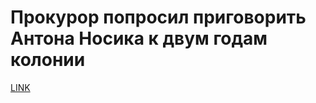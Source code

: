 # Прокурор попросил приговорить Антона Носика к двум годам колонии



[LINK](https://varlamov.ru/1961782.html)